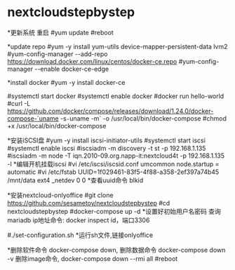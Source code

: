 # nextcloudstepbystep

*更新系统 重启
#yum update
#reboot

*update repo
#yum -y install yum-utils device-mapper-persistent-data lvm2
#yum-config-manager --add-repo https://download.docker.com/linux/centos/docker-ce.repo
#yum-config-manager --enable docker-ce-edge

*install docker
#yum -y install docker-ce

#systemctl start docker
#systemctl enable docker
#docker run hello-world
#curl -L https://github.com/docker/compose/releases/download/1.24.0/docker-compose-`uname -s`-`uname -m` -o /usr/local/bin/docker-compose
#chmod +x /usr/local/bin/docker-compose

*安装iSCSI盘
#yum -y install iscsi-initiator-utils 
#systemctl start iscsi
#systemctl enable iscsi
#iscsiadm -m discovery -t st -p 192.168.1.135
#iscsiadm -m node -T iqn.2010-09.org.napp-it:nextcloud4t -p 192.168.1.135 -l
*编辑开机挂载iscsi
#vi /etc/iscsi/iscsid.conf
umcommon node.startup = automatic
#vi /etc/fstab
UUID=1f029461-83f5-4f88-a358-2ef397a74b45 /mnt/data               ext4   _netdev         0 0
*查看uuid命令 blkid

*安装nextcloud-onlyoffice
#git clone https://github.com/sesametoy/nextcloudstepbystep
#cd nextcloudstepbystep
#docker-compose up -d
*设置好初始用户名密码 查询mariadb ip地址命令: docker inspect id，端口3306 

#./set-configuration.sh *运行sh文件,链接onlyoffice
 
*删除软件命令 docker-compose down, 删除数据命令 docker-compose down -v 删除image命令, docker-compose down --rmi all
#reboot
